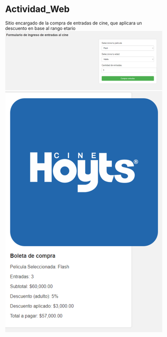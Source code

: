 # Actividad_Web
Sitio encargado de la compra de entradas de cine, que aplicara un descuento en base al rango etario
![](https://github.com/ByronBarahona/Actividad_Web/blob/main/Img/Ingreso_Info.png)
![](https://github.com/ByronBarahona/Actividad_Web/blob/main/Img/Boleta.png)

